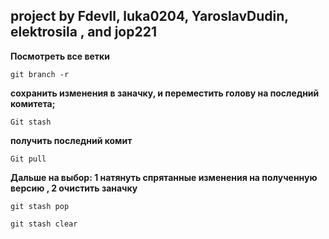## project by Fdevll, luka0204, YaroslavDudin, elektrosila , and jop221

**Посмотреть все ветки**
```
git branch -r 
```
**сохранить изменения в заначку, и переместить голову на последний комитета;**
```
Git stash
``` 
**получить последний комит**
```
Git pull 
```
**Дальше на выбор: 1 натянуть спрятанные изменения на полученную версию , 2 очистить заначку**
```
git stash pop
```
```
git stash clear 
```